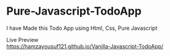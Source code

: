 # Pure-Javascript-TodoApp
I have Made this Todo App using Html, Css, Pure Javascript

Live Preview  
https://hamzayousuf121.github.io/Vanilla-Javascript-TodoApp/
